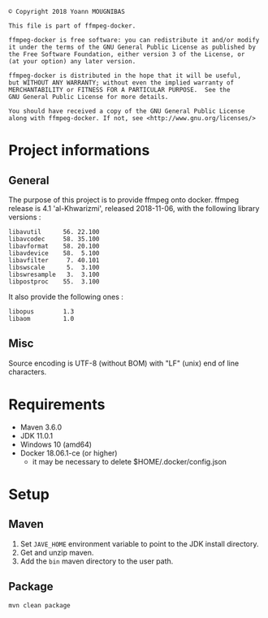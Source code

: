 ```
© Copyright 2018 Yoann MOUGNIBAS

This file is part of ffmpeg-docker.

ffmpeg-docker is free software: you can redistribute it and/or modify
it under the terms of the GNU General Public License as published by
the Free Software Foundation, either version 3 of the License, or
(at your option) any later version.

ffmpeg-docker is distributed in the hope that it will be useful,
but WITHOUT ANY WARRANTY; without even the implied warranty of
MERCHANTABILITY or FITNESS FOR A PARTICULAR PURPOSE.  See the
GNU General Public License for more details.

You should have received a copy of the GNU General Public License
along with ffmpeg-docker. If not, see <http://www.gnu.org/licenses/>
```

# Project informations

## General

The purpose of this project is to provide ffmpeg onto docker.
ffmpeg release is 4.1 'al-Khwarizmi', released 2018-11-06, with the following library versions :

```
libavutil      56. 22.100
libavcodec     58. 35.100
libavformat    58. 20.100
libavdevice    58.  5.100
libavfilter     7. 40.101
libswscale      5.  3.100
libswresample   3.  3.100
libpostproc    55.  3.100
```

It also provide the following ones :

```
libopus        1.3
libaom         1.0
```

## Misc

Source encoding is UTF-8 (without BOM) with "LF" (unix) end of line characters.

# Requirements

* Maven 3.6.0
* JDK 11.0.1
* Windows 10 (amd64)
* Docker 18.06.1-ce (or higher)
   * it may be necessary to delete $HOME/.docker/config.json

# Setup

## Maven

1) Set `JAVE_HOME` environment variable to point to the JDK install directory.
1) Get and unzip maven.
1) Add the `bin` maven directory to the user path.

## Package

`mvn clean package`

